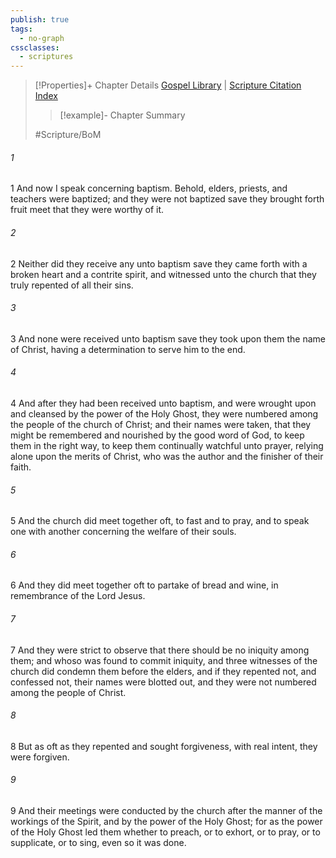 ```yaml
---
publish: true
tags:
  - no-graph
cssclasses:
  - scriptures
---
```

>[!Properties]+ Chapter Details
>[Gospel Library](https://churchofjesuschrist.org/study/scriptures/bofm/moro/6?lang=eng)    |    [Scripture Citation Index](https://scriptures.byu.edu/#0db06::c0db06)
>>[!example]- Chapter Summary
>> 
> 
>
>#Scripture/BoM
###### 1
1 And now I speak concerning baptism. Behold, elders, priests, and teachers were baptized; and they were not baptized save they brought forth fruit meet that they were worthy of it.
###### 2
2 Neither did they receive any unto baptism save they came forth with a broken heart and a contrite spirit, and witnessed unto the church that they truly repented of all their sins.
###### 3
3 And none were received unto baptism save they took upon them the name of Christ, having a determination to serve him to the end.
###### 4
4 And after they had been received unto baptism, and were wrought upon and cleansed by the power of the Holy Ghost, they were numbered among the people of the church of Christ; and their names were taken, that they might be remembered and nourished by the good word of God, to keep them in the right way, to keep them continually watchful unto prayer, relying alone upon the merits of Christ, who was the author and the finisher of their faith.
###### 5
5 And the church did meet together oft, to fast and to pray, and to speak one with another concerning the welfare of their souls.
###### 6
6 And they did meet together oft to partake of bread and wine, in remembrance of the Lord Jesus.
###### 7
7 And they were strict to observe that there should be no iniquity among them; and whoso was found to commit iniquity, and three witnesses of the church did condemn them before the elders, and if they repented not, and confessed not, their names were blotted out, and they were not numbered among the people of Christ.
###### 8
8 But as oft as they repented and sought forgiveness, with real intent, they were forgiven.
###### 9
9 And their meetings were conducted by the church after the manner of the workings of the Spirit, and by the power of the Holy Ghost; for as the power of the Holy Ghost led them whether to preach, or to exhort, or to pray, or to supplicate, or to sing, even so it was done.
